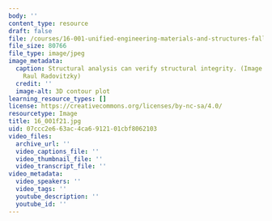 ```yaml
---
body: ''
content_type: resource
draft: false
file: /courses/16-001-unified-engineering-materials-and-structures-fall-2021/16_001f21.jpg
file_size: 80766
file_type: image/jpeg
image_metadata:
  caption: Structural analysis can verify structural integrity. (Image courtesy of
    Raul Radovitzky)
  credit: ''
  image-alt: 3D contour plot
learning_resource_types: []
license: https://creativecommons.org/licenses/by-nc-sa/4.0/
resourcetype: Image
title: 16_001f21.jpg
uid: 07ccc2e6-63ac-4ca6-9121-01cbf8062103
video_files:
  archive_url: ''
  video_captions_file: ''
  video_thumbnail_file: ''
  video_transcript_file: ''
video_metadata:
  video_speakers: ''
  video_tags: ''
  youtube_description: ''
  youtube_id: ''
---
```

